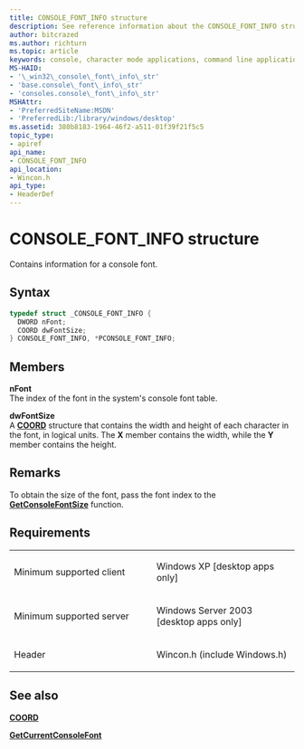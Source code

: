 ```yaml
---
title: CONSOLE_FONT_INFO structure
description: See reference information about the CONSOLE_FONT_INFO structure, which contains the index and size for a console font.
author: bitcrazed
ms.author: richturn
ms.topic: article
keywords: console, character mode applications, command line applications, terminal applications, console api
MS-HAID:
- '\_win32\_console\_font\_info\_str'
- 'base.console\_font\_info\_str'
- 'consoles.console\_font\_info\_str'
MSHAttr:
- 'PreferredSiteName:MSDN'
- 'PreferredLib:/library/windows/desktop'
ms.assetid: 380b8183-1964-46f2-a511-01f39f21f5c5
topic_type:
- apiref
api_name:
- CONSOLE_FONT_INFO
api_location:
- Wincon.h
api_type:
- HeaderDef
---
```


# CONSOLE\_FONT\_INFO structure


Contains information for a console font.

Syntax
------

```C
typedef struct _CONSOLE_FONT_INFO {
  DWORD nFont;
  COORD dwFontSize;
} CONSOLE_FONT_INFO, *PCONSOLE_FONT_INFO;
```

Members
-------

**nFont**  
The index of the font in the system's console font table.

**dwFontSize**  
A [**COORD**](coord-str.md) structure that contains the width and height of each character in the font, in logical units. The **X** member contains the width, while the **Y** member contains the height.

Remarks
-------

To obtain the size of the font, pass the font index to the [**GetConsoleFontSize**](getconsolefontsize.md) function.

Requirements
------------

<table>
<colgroup>
<col width="50%" />
<col width="50%" />
</colgroup>
<tbody>
<tr class="odd">
<td><p>Minimum supported client</p></td>
<td><p>Windows XP [desktop apps only]</p></td>
</tr>
<tr class="even">
<td><p>Minimum supported server</p></td>
<td><p>Windows Server 2003 [desktop apps only]</p></td>
</tr>
<tr class="odd">
<td><p>Header</p></td>
<td>Wincon.h (include Windows.h)</td>
</tr>
</tbody>
</table>

## <span id="see_also"></span>See also


[**COORD**](coord-str.md)

[**GetCurrentConsoleFont**](getcurrentconsolefont.md)

 

 




